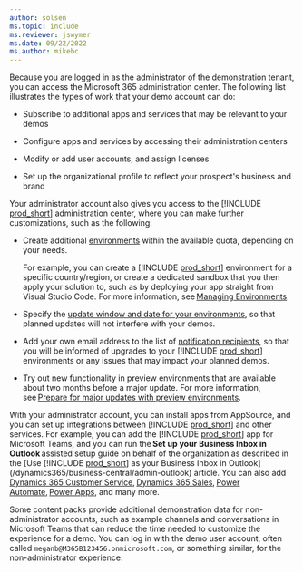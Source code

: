```yaml
---
author: solsen
ms.topic: include
ms.reviewer: jswymer
ms.date: 09/22/2022
ms.author: mikebc
---
```

Because you are logged in as the administrator of the demonstration tenant, you can access the Microsoft 365 administration center. The following list illustrates the types of work that your demo account can do:

* Subscribe to additional apps and services that may be relevant to your demos  

* Configure apps and services by accessing their administration centers  

* Modify or add user accounts, and assign licenses  

* Set up the organizational profile to reflect your prospect's business and brand  

Your administrator account also gives you access to the [!INCLUDE [prod_short](prod_short.md)] administration center, where you can make further customizations, such as the following:

* Create additional [environments](../../administration/tenant-admin-center-environments.md) within the available quota, depending on your needs.  

    For example, you can create a [!INCLUDE [prod_short](prod_short.md)] environment for a specific country/region, or create a dedicated sandbox that you then apply your solution to, such as by deploying your app straight from Visual Studio Code. For more information, see [Managing Environments](../../administration/tenant-admin-center-environments.md).  

* Specify the [update window and date for your environments](../../administration/tenant-admin-center-update-management.md), so that planned updates will not interfere with your demos.  

* Add your own email address to the list of [notification recipients](../../administration/tenant-admin-center-notifications.md), so that you will be informed of upgrades to your [!INCLUDE [prod_short](prod_short.md)] environments or any issues that may impact your planned demos.

* Try out new functionality in preview environments that are available about two months before a major update. For more information, see [Prepare for major updates with preview environments](../../administration/preview-environments.md).  

With your administrator account, you can install apps from AppSource, and you can set up integrations between [!INCLUDE [prod_short](prod_short.md)] and other services. For example, you can add the [!INCLUDE [prod_short](prod_short.md)] app for Microsoft Teams, and you can run the **Set up your Business Inbox in Outlook** assisted setup guide on behalf of the organization as described in the [Use [!INCLUDE [prod_short](prod_short.md)] as your Business Inbox in Outlook](/dynamics365/business-central/admin-outlook) article. You can also add [Dynamics 365 Customer Service](/dynamics365/customer-service/index), [Dynamics 365 Sales](/dynamics365/sales-enterprise/overview), [Power Automate](/power-automate/), [Power Apps](/powerapps/), and many more.  

Some content packs provide additional demonstration data for non-administrator accounts, such as example channels and conversations in Microsoft Teams that can reduce the time needed to customize the experience for a demo. You can log in with the demo user account, often called `meganb@M365B123456.onmicrosoft.com`, or something similar, for the non-administrator experience.  

